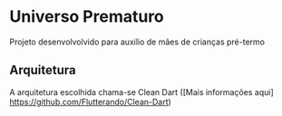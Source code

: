 # Universo Prematuro

Projeto desenvolvolvido para auxilio de mães de crianças pré-termo

## Arquitetura

A arquitetura escolhida chama-se Clean Dart ([Mais informações aqui] https://github.com/Flutterando/Clean-Dart)
